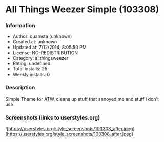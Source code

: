 # All Things Weezer Simple (103308)

### Information
- Author: quamsta (unknown)
- Created at: unknown
- Updated at: 7/12/2014, 8:05:50 PM
- License: NO-REDISTRIBUTION
- Category: allthingsweezer
- Rating: undefined
- Total installs: 25
- Weekly installs: 0


### Description
Simple Theme for ATW, cleans up stuff that annoyed me and stuff i don't use


### Screenshots (links to userstyles.org)
![https://userstyles.org/style_screenshots/103308_after.jpeg](https://userstyles.org/style_screenshots/103308_after.jpeg)


